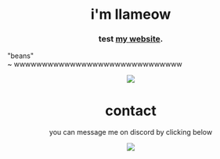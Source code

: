 <h1 align="center">i'm llameow</h1>
<h3 align="center"><p align="center">test <a href="google.com">my website</a>.</p></h3>

<p align="i find code fascinating">
    "beans" <br />
    ~ wwwwwwwwwwwwwwwwwwwwwwwwwwwwww
</p>

<p align="center">
    <a href="https://open.spotify.com/user/pt3ystyisrsbyx13e4rese2ra"><img src="https://novatorem-orcin.vercel.app/api/spotify"/></a>
</p>

<h1 align="center">contact</h1>
<p align="center">you can message me on discord by clicking below</p>

<p align="center">
    <a href="https://discord.com/users/443287359425871872"><img src="https://lanyard-profile-readme.vercel.app/api/443287359425871872"/></a>
</p>

